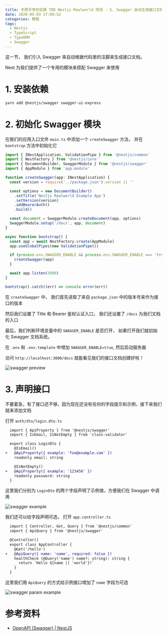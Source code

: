 ```yaml
---
title: 手把手带你实践 TDD Nestjs Realworld 项目 - 5. Swagger 自动生成接口文档
date: 2020-05-03 17:09:52
categories: 教程
tags:
  - Nestjs
  - TypeScript
  - TypeORM
  - Swagger
---
```


这一节， 我们引入 Swagger 来自动根据代码里的注脚来生成接口文档。

Nest 为我们提供了一个专用的模块来搭配 Swagger 来使用

# 1. 安装依赖

```bash
yarn add @nestjs/swagger swagger-ui-express
```

# 2. 初始化 Swagger 模块

在我们的应用入口文件 `main.ts` 中添加一个 `createSwagger` 方法， 并在 `bootstrap` 方法中初始化它

```ts main.ts
import { INestApplication, ValidationPipe } from '@nestjs/common'
import { NestFactory } from '@nestjs/core'
import { DocumentBuilder, SwaggerModule } from '@nestjs/swagger'
import { AppModule } from 'app.module'

function createSwagger(app: INestApplication) {
  const version = require('../package.json').version || ''

  const options = new DocumentBuilder()
    .setTitle('Nestjs Realworld Example App')
    .setVersion(version)
    .addBearerAuth()
    .build()

  const document = SwaggerModule.createDocument(app, options)
  SwaggerModule.setup('/docs', app, document)
}

async function bootstrap() {
  const app = await NestFactory.create(AppModule)
  app.useGlobalPipes(new ValidationPipe())

  if (process.env.SWAGGER_ENABLE && process.env.SWAGGER_ENABLE === 'true') {
    createSwagger(app)
  }

  await app.listen(3000)
}

bootstrap().catch((err) => console.error(err))
```

在 `createSwagger` 中， 我们首先读取了来自 `package.json` 中的版本号来作为接口的版本

然后我们设置了 Title 和 Bearer 鉴权认证入口， 我们还设置了 `/docs` 为我们文档的入口

最后，我们判断环境变量中的 `SWAGGER_ENABLE` 是否打开， 如果打开我们就初始化 Swagger 文档系统。

在 `.env` 和 `.env.template` 中增加 `SWAGGER_ENABLE=true`, 然后启动服务器

访问 `http://localhost:3000/docs` 就能看见我们的接口文档创建好啦！

![swagger preview](https://static.mutoe.com/2020/TDD-nestjs-realworld-example-app/swagger-preview.png)

<!-- more -->

# 3. 声明接口

不要着急，有了接口还不够，因为现在还没有任何的字段提示和示例，接下来我们就来添加文档

打开 `auth/dto/login.dto.ts`

```diff auth/dto/login.dto.ts
  import { ApiProperty } from '@nestjs/swagger'
  import { IsEmail, IsNotEmpty } from 'class-validator'

  export class LoginDto {
    @IsEmail()
+   @ApiProperty({ example: 'foo@example.com' })
    readonly email: string

    @IsNotEmpty()
+   @ApiProperty({ example: '123456' })
    readonly password: string
  }
```

这里我们分别为 `LoginDto` 的两个字段声明了示例值，方便我们在 Swagger 中调用

![swagger example](https://static.mutoe.com/2020/TDD-nestjs-realworld-example-app/swagger-example.png)

我们还可以给字段声明可选， 打开 `app.controller.ts`

```diff app.controller.ts
  import { Controller, Get, Query } from '@nestjs/common'
  import { ApiQuery } from '@nestjs/swagger'

  @Controller()
  export class AppController {
    @Get('/hello')
+   @ApiQuery({ name: 'name', required: false })
    healthCheck (@Query('name') name?: string): string {
      return `Hello ${name || 'world'}!`
    }
  }
```

这里我们用 `ApiQuery` 的方式给示例接口增加了 `name` 字段为可选

![swagger param example](https://static.mutoe.com/2020/TDD-nestjs-realworld-example-app/swagger-param-example.png)

# 参考资料

- [OpenAPI (Swagger) | NestJS](https://docs.nestjs.cn/6/recipes?id=openapi-swagger)
